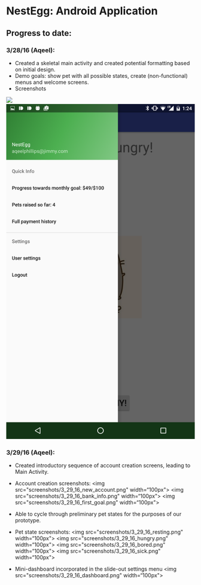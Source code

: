 # NestEgg: Android Application

## Progress to date:

### 3/28/16 (Aqeel):
* Created a skeletal main activity and created potential formatting based on initial design.
* Demo goals: show pet with all possible states, create (non-functional) menus and welcome screens.
* Screenshots
<img src="screenshots/3_28_16_main.png width=“100px" />
<img src="screenshots/3_28_16_settings.png" width=“100px">

### 3/29/16 (Aqeel):
* Created introductory sequence of account creation screens, leading to Main Activity.
* Account creation screenshots:
<img src="screenshots/3_29_16_new_account.png" width=“100px">
<img src="screenshots/3_29_16_bank_info.png" width=“100px">
<img src="screenshots/3_29_16_first_goal.png" width=“100px">

* Able to cycle through preliminary pet states for the purposes of our prototype.
* Pet state screenshots:
<img src="screenshots/3_29_16_resting.png" width=“100px">
<img src="screenshots/3_29_16_hungry.png" width=“100px">
<img src="screenshots/3_29_16_bored.png" width=“100px">
<img src="screenshots/3_29_16_sick.png" width=“100px">

* Mini-dashboard incorporated in the slide-out settings menu
<img src="screenshots/3_29_16_dashboard.png" width=“100px">
